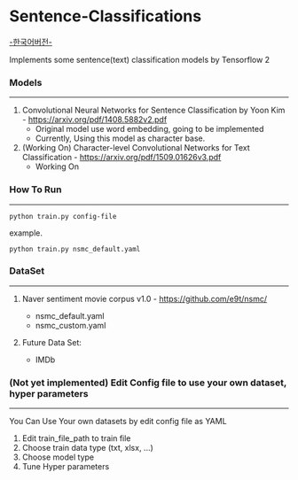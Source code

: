# Sentence-Classifications

[-한국어버전-](https://github.com/paper-cat/Sentence-Classifications/blob/master/KOR_README.md)

Implements some sentence(text) classification models by Tensorflow 2


### Models
---
1. Convolutional Neural Networks for Sentence Classification by Yoon Kim - https://arxiv.org/pdf/1408.5882v2.pdf
    - Original model use word embedding, going to be implemented
    - Currently, Using this model as character base.
2. (Working On) Character-level Convolutional Networks for Text Classification - https://arxiv.org/pdf/1509.01626v3.pdf
    - Working On
 

### How To Run
---
<pre><code>python train.py config-file</code></pre>

example.

<pre><code>python train.py nsmc_default.yaml</code></pre>


### DataSet
---
1. Naver sentiment movie corpus v1.0 - https://github.com/e9t/nsmc/
    - nsmc_default.yaml
    - nsmc_custom.yaml
  
2. Future Data Set:
    - IMDb 

 

### (Not yet implemented) Edit Config file to use your own dataset, hyper parameters
---
You Can Use Your own datasets by edit config file as YAML
1. Edit train_file_path to train file
2. Choose train data type (txt, xlsx, ...)
3. Choose model type
4. Tune Hyper parameters

